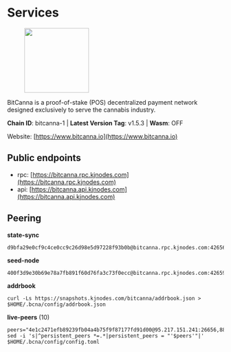 # Services

<figure><img src="https://raw.githubusercontent.com/kj89/testnet_manuals/main/pingpub/logos/bitcanna.png" width="150" alt=""><figcaption></figcaption></figure>

BitCanna is a proof-of-stake (POS) decentralized payment network designed exclusively to serve the cannabis industry. 

**Chain ID**: bitcanna-1 | **Latest Version Tag**: v1.5.3 | **Wasm**: OFF

Website: [https://www.bitcanna.io](https://www.bitcanna.io)


## Public endpoints

* rpc: [https://bitcanna.rpc.kjnodes.com](https://bitcanna.rpc.kjnodes.com)
* api: [https://bitcanna.api.kjnodes.com](https://bitcanna.api.kjnodes.com)

## Peering

**state-sync**

```
d9bfa29e0cf9c4ce0cc9c26d98e5d97228f93b0b@bitcanna.rpc.kjnodes.com:42656
```

**seed-node**

```
400f3d9e30b69e78a7fb891f60d76fa3c73f0ecc@bitcanna.rpc.kjnodes.com:42659
```

**addrbook**
```
curl -Ls https://snapshots.kjnodes.com/bitcanna/addrbook.json > $HOME/.bcna/config/addrbook.json
```

**live-peers** (10)
```
peers="4e1c2471efb89239fb04a4b75f9f87177fd91d00@95.217.151.241:26656,88c6b1fa1c7fef98b4449b769eb2705476586664@65.109.92.241:21326,4dabde84771e8689403ce7c8b76d27e555ab2f00@65.21.136.170:50656,6cceba286b498d4a1931f85e35ea0fa433373057@78.47.208.97:26656,63f85155ebe9759334dfae4e336b2f402853b5e4@138.94.49.22:26656,2235f1e518c5ea4a412f9dece386348eda356916@66.42.50.244:26656,d9bfa29e0cf9c4ce0cc9c26d98e5d97228f93b0b@65.109.88.38:42656,320d0d38559140608b72a361db44b2a8f14bf0d1@107.181.229.154:16656,b15c0fade5fc0a354b4ac3fd9cdd8a716cddd24a@136.144.182.191:26656,d16080503125692e49e7d43275c5de1e48bfff1f@5.9.50.59:26656"
sed -i 's|^persistent_peers *=.*|persistent_peers = "'$peers'"|' $HOME/.bcna/config/config.toml
```
